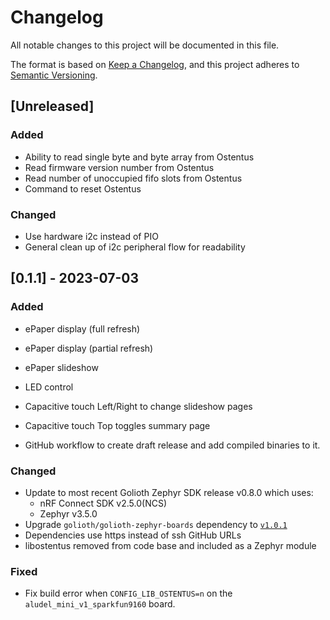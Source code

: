 <!-- Copyright (c) 2023 Golioth, Inc. -->
<!-- SPDX-License-Identifier: Apache-2.0 -->

# Changelog
All notable changes to this project will be documented in this file.

The format is based on [Keep a Changelog](https://keepachangelog.com/en/1.1.0/),
and this project adheres to [Semantic Versioning](https://semver.org/spec/v2.0.0.html).

## [Unreleased]

### Added
- Ability to read single byte and byte array from Ostentus
- Read firmware version number from Ostentus
- Read number of unoccupied fifo slots from Ostentus
- Command to reset Ostentus

### Changed
- Use hardware i2c instead of PIO
- General clean up of i2c peripheral flow for readability

## [0.1.1] - 2023-07-03

### Added
- ePaper display (full refresh)
- ePaper display (partial refresh)
- ePaper slideshow
- LED control
- Capacitive touch Left/Right to change slideshow pages
- Capacitive touch Top toggles summary page

- GitHub workflow to create draft release and add compiled binaries to it.

### Changed
- Update to most recent Golioth Zephyr SDK release v0.8.0 which uses:
  - nRF Connect SDK v2.5.0(NCS)
  - Zephyr v3.5.0
- Upgrade `golioth/golioth-zephyr-boards` dependency to [`v1.0.1`](https://github.com/golioth/golioth-zephyr-boards/tree/v1.0.1)
- Dependencies use https instead of ssh GitHub URLs
- libostentus removed from code base and included as a Zephyr module

### Fixed
- Fix build error when `CONFIG_LIB_OSTENTUS=n` on the `aludel_mini_v1_sparkfun9160` board.
